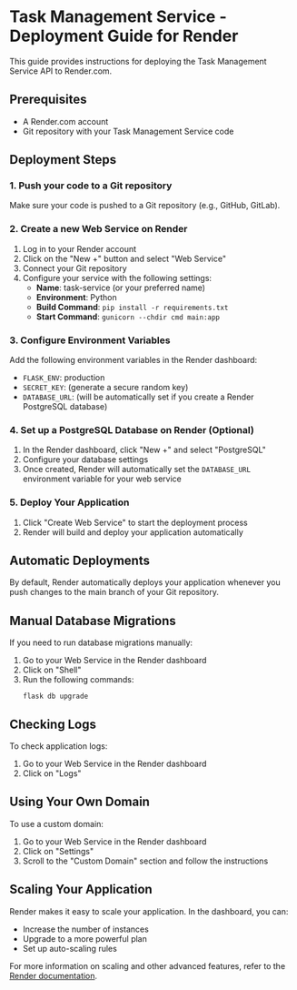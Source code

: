 # Task Management Service - Deployment Guide for Render

This guide provides instructions for deploying the Task Management Service API to Render.com.

## Prerequisites

- A Render.com account
- Git repository with your Task Management Service code

## Deployment Steps

### 1. Push your code to a Git repository

Make sure your code is pushed to a Git repository (e.g., GitHub, GitLab).

### 2. Create a new Web Service on Render

1. Log in to your Render account
2. Click on the "New +" button and select "Web Service"
3. Connect your Git repository
4. Configure your service with the following settings:
   - **Name**: task-service (or your preferred name)
   - **Environment**: Python
   - **Build Command**: `pip install -r requirements.txt`
   - **Start Command**: `gunicorn --chdir cmd main:app`

### 3. Configure Environment Variables

Add the following environment variables in the Render dashboard:
- `FLASK_ENV`: production
- `SECRET_KEY`: (generate a secure random key)
- `DATABASE_URL`: (will be automatically set if you create a Render PostgreSQL database)

### 4. Set up a PostgreSQL Database on Render (Optional)

1. In the Render dashboard, click "New +" and select "PostgreSQL"
2. Configure your database settings
3. Once created, Render will automatically set the `DATABASE_URL` environment variable for your web service

### 5. Deploy Your Application

1. Click "Create Web Service" to start the deployment process
2. Render will build and deploy your application automatically

## Automatic Deployments

By default, Render automatically deploys your application whenever you push changes to the main branch of your Git repository.

## Manual Database Migrations

If you need to run database migrations manually:

1. Go to your Web Service in the Render dashboard
2. Click on "Shell"
3. Run the following commands:
   ```
   flask db upgrade
   ```

## Checking Logs

To check application logs:
1. Go to your Web Service in the Render dashboard
2. Click on "Logs"

## Using Your Own Domain

To use a custom domain:
1. Go to your Web Service in the Render dashboard
2. Click on "Settings"
3. Scroll to the "Custom Domain" section and follow the instructions

## Scaling Your Application

Render makes it easy to scale your application. In the dashboard, you can:
- Increase the number of instances
- Upgrade to a more powerful plan
- Set up auto-scaling rules

For more information on scaling and other advanced features, refer to the [Render documentation](https://render.com/docs).
